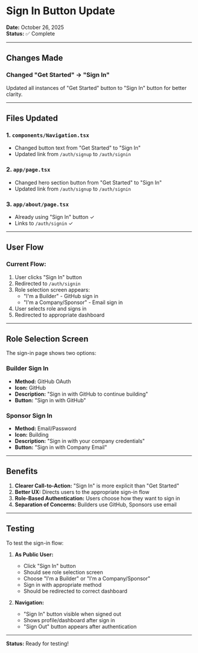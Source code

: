 # Sign In Button Update

**Date:** October 26, 2025  
**Status:** ✅ Complete

---

## Changes Made

### Changed "Get Started" → "Sign In"

Updated all instances of "Get Started" button to "Sign In" button for better clarity.

---

## Files Updated

### 1. `components/Navigation.tsx`
- Changed button text from "Get Started" to "Sign In"
- Updated link from `/auth/signup` to `/auth/signin`

### 2. `app/page.tsx`
- Changed hero section button from "Get Started" to "Sign In"
- Updated link from `/auth/signup` to `/auth/signin`

### 3. `app/about/page.tsx`
- Already using "Sign In" button ✓
- Links to `/auth/signin` ✓

---

## User Flow

### Current Flow:
1. User clicks "Sign In" button
2. Redirected to `/auth/signin`
3. Role selection screen appears:
   - "I'm a Builder" - GitHub sign in
   - "I'm a Company/Sponsor" - Email sign in
4. User selects role and signs in
5. Redirected to appropriate dashboard

---

## Role Selection Screen

The sign-in page shows two options:

### Builder Sign In
- **Method:** GitHub OAuth
- **Icon:** GitHub
- **Description:** "Sign in with GitHub to continue building"
- **Button:** "Sign in with GitHub"

### Sponsor Sign In
- **Method:** Email/Password
- **Icon:** Building
- **Description:** "Sign in with your company credentials"
- **Button:** "Sign in with Company Email"

---

## Benefits

1. **Clearer Call-to-Action:** "Sign In" is more explicit than "Get Started"
2. **Better UX:** Directs users to the appropriate sign-in flow
3. **Role-Based Authentication:** Users choose how they want to sign in
4. **Separation of Concerns:** Builders use GitHub, Sponsors use email

---

## Testing

To test the sign-in flow:

1. **As Public User:**
   - Click "Sign In" button
   - Should see role selection screen
   - Choose "I'm a Builder" or "I'm a Company/Sponsor"
   - Sign in with appropriate method
   - Should be redirected to correct dashboard

2. **Navigation:**
   - "Sign In" button visible when signed out
   - Shows profile/dashboard after sign in
   - "Sign Out" button appears after authentication

---

**Status:** Ready for testing!
